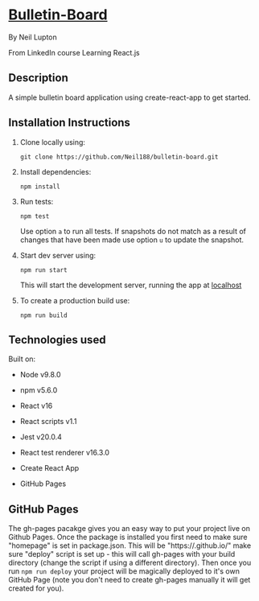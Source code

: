 # [Bulletin-Board](https://Neil188.github.io/bulletin-board)

By Neil Lupton

From LinkedIn course Learning React.js

## Description

A simple bulletin board application using create-react-app to get started.

## Installation Instructions

1. Clone locally using:

    `git clone https://github.com/Neil188/bulletin-board.git`

2. Install dependencies:

    `npm install`

3. Run tests:

    `npm test`

    Use option `a` to run all tests.  If snapshots do not match as a result of changes that have been made use option `u` to update the snapshot.

4. Start dev server using:

    `npm run start`

    This will start the development server, running the app at [localhost](http://localhost:3000/)

5. To create a production build use:

    `npm run build`

## Technologies used

Built on:

* Node v9.8.0
* npm v5.6.0
* React v16
* React scripts v1.1
* Jest v20.0.4
* React test renderer v16.3.0

* Create React App
* GitHub Pages

## GitHub Pages

The gh-pages pacakge gives you an easy way to put your project live on Github Pages.
Once the package is installed you first need to make sure "homepage" is set in package.json.
This will be "https://<Github username>.github.io/<Project-Name>"
make sure "deploy" script is set up - this will call gh-pages with your build directory (change the script if using a different directory).
Then once you run `npm run deploy` your project will be magically deployed to it's own GitHub Page (note you don't need to create gh-pages manually it will get created for you).
